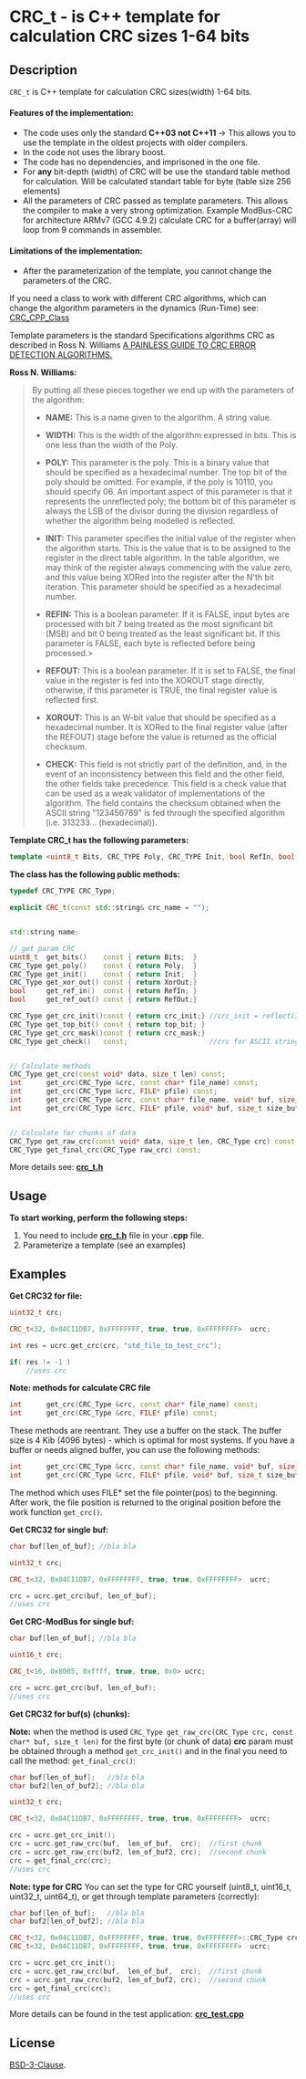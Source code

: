 # CRC_t - is C++ template for calculation CRC sizes 1-64 bits


## Description

`CRC_t` is C++ template for calculation CRC sizes(width) 1-64 bits.

#### Features of the implementation:

 - The code uses only the standard **C++03 not C++11** -> This allows you to use the template in the oldest projects with older compilers.
 - In the code not uses the library boost.
 - The code has no dependencies, and imprisoned in the one file.
 - For **any** bit-depth (width) of CRC will be use the standard table method for calculation. Will be calculated standart table for byte (table size 256 elements)
 - All the parameters of CRC passed as template parameters. This allows the compiler to make a very strong optimization. Example ModBus-CRC for architecture ARMv7 (GCC 4.9.2) calculate CRC for a buffer(array) will loop from 9 commands in assembler.


#### Limitations of the implementation:

- After the parameterization of the template, you cannot change the parameters of the CRC.


If you need a class to work with different CRC algorithms, which can change the algorithm parameters in the dynamics (Run-Time) see:
[CRC_CPP_Class](https://github.com/KoynovStas/CRC_CPP_Class)


Template parameters is the standard Specifications algorithms CRC as described in Ross N. Williams [A PAINLESS GUIDE TO CRC ERROR DETECTION ALGORITHMS.](http://www.ross.net/crc/download/crc_v3.txt)


**Ross N. Williams:**

> By putting all these pieces together we end up with the parameters of the algorithm:
>
>   - **NAME:** This is a name given to the algorithm. A string value.
>
>   - **WIDTH:** This is the width of the algorithm expressed in bits.
>   This is one less than the width of the Poly.
>
>   - **POLY:** This parameter is the poly. This is a binary value that
>   should be specified as a hexadecimal number. The top bit of the
>   poly should be omitted. For example, if the poly is 10110, you
>   should specify 06. An important aspect of this parameter is that it
>   represents the unreflected poly; the bottom bit of this parameter
>   is always the LSB of the divisor during the division regardless of
>   whether the algorithm being modelled is reflected.
>
>   - **INIT:** This parameter specifies the initial value of the register
>   when the algorithm starts. This is the value that is to be assigned
>   to the register in the direct table algorithm. In the table
>   algorithm, we may think of the register always commencing with the
>   value zero, and this value being XORed into the register after the
>   N'th bit iteration. This parameter should be specified as a
>   hexadecimal number.
>
>   - **REFIN:** This is a boolean parameter. If it is FALSE, input bytes are
>   processed with bit 7 being treated as the most significant bit
>   (MSB) and bit 0 being treated as the least significant bit. If this
>   parameter is FALSE, each byte is reflected before being processed.>
>
>   - **REFOUT:** This is a boolean parameter. If it is set to FALSE, the
>   final value in the register is fed into the XOROUT stage directly,
>   otherwise, if this parameter is TRUE, the final register value is
>   reflected first.
>
>   - **XOROUT:** This is an W-bit value that should be specified as a
>   hexadecimal number. It is XORed to the final register value (after
>   the REFOUT) stage before the value is returned as the official
>   checksum.
>
>   - **CHECK:** This field is not strictly part of the definition, and, in
>   the event of an inconsistency between this field and the other
>   field, the other fields take precedence. This field is a check
>   value that can be used as a weak validator of implementations of
>   the algorithm. The field contains the checksum obtained when the
>   ASCII string "123456789" is fed through the specified algorithm
>   (i.e. 313233... (hexadecimal)).



**Template CRC_t has the following parameters:**
```C++
template <uint8_t Bits, CRC_TYPE Poly, CRC_TYPE Init, bool RefIn, bool RefOut, CRC_TYPE XorOut>
```


**The class has the following public methods:**
```C++
typedef CRC_TYPE CRC_Type;

explicit CRC_t(const std::string& crc_name = "");


std::string name;

// get param CRC
uint8_t  get_bits()    const { return Bits;  }
CRC_Type get_poly()    const { return Poly;  }
CRC_Type get_init()    const { return Init;  }
CRC_Type get_xor_out() const { return XorOut;}
bool     get_ref_in()  const { return RefIn; }
bool     get_ref_out() const { return RefOut;}

CRC_Type get_crc_init()const { return crc_init;} //crc_init = reflect(Init, Bits) if RefIn, else = Init
CRC_Type get_top_bit() const { return top_bit; }
CRC_Type get_crc_mask()const { return crc_mask;}
CRC_Type get_check()   const;                    //crc for ASCII string "123456789" (i.e. 313233... (hexadecimal)).


// Calculate methods
CRC_Type get_crc(const void* data, size_t len) const;
int      get_crc(CRC_Type &crc, const char* file_name) const;
int      get_crc(CRC_Type &crc, FILE* pfile) const;
int      get_crc(CRC_Type &crc, const char* file_name, void* buf, size_t size_buf) const;
int      get_crc(CRC_Type &crc, FILE* pfile, void* buf, size_t size_buf) const;


// Calculate for chunks of data
CRC_Type get_raw_crc(const void* data, size_t len, CRC_Type crc) const; //for first byte crc = init (must be)
CRC_Type get_final_crc(CRC_Type raw_crc) const;
```

More details see: **[crc_t.h](./crc_t.h)**


## Usage

**To start working, perform the following steps:**

1. You need to include **[crc_t.h](./crc_t.h)** file in your **.cpp** file.
2. Parameterize a template (see an examples)


## Examples

**Get CRC32 for file:**

```C++
uint32_t crc;

CRC_t<32, 0x04C11DB7, 0xFFFFFFFF, true, true, 0xFFFFFFFF>  ucrc;

int res = ucrc.get_crc(crc, "std_file_to_test_crc");

if( res != -1 )
    //uses crc
```


**Note: methods for calculate CRC file**

```C++
int      get_crc(CRC_Type &crc, const char* file_name) const;
int      get_crc(CRC_Type &crc, FILE* pfile) const;
```
These methods are reentrant. They use a buffer on the stack.
The buffer size is 4 Kib (4096 bytes) - which is optimal for most systems.
If you have a buffer or needs aligned buffer, you can use the following methods:

```C++
int      get_crc(CRC_Type &crc, const char* file_name, void* buf, size_t size_buf) const;
int      get_crc(CRC_Type &crc, FILE* pfile, void* buf, size_t size_buf) const;
```

The method which uses FILE* set the file pointer(pos) to the beginning.
After work, the file position is returned to the original position before the work function `get_crc()`.



**Get CRC32 for single buf:**

```C++
char buf[len_of_buf]; //bla bla

uint32_t crc;

CRC_t<32, 0x04C11DB7, 0xFFFFFFFF, true, true, 0xFFFFFFFF>  ucrc;

crc = ucrc.get_crc(buf, len_of_buf);
//uses crc
```


**Get CRC-ModBus for single buf:**

```C++
char buf[len_of_buf]; //bla bla

uint16_t crc;

CRC_t<16, 0x8005, 0xffff, true, true, 0x0> ucrc;

crc = ucrc.get_crc(buf, len_of_buf);
//uses crc
```



**Get CRC32 for buf(s) (chunks):**

**Note:**
when the method is used `CRC_Type get_raw_crc(CRC_Type crc, const char* buf, size_t len)`
for the first byte (or chunk of data) **crc** param must be obtained through a method `get_crc_init()` and in the final you need to call the method: `get_final_crc()`:

```C++
char buf[len_of_buf];   //bla bla
char buf2[len_of_buf2]; //bla bla

uint32_t crc;

CRC_t<32, 0x04C11DB7, 0xFFFFFFFF, true, true, 0xFFFFFFFF>  ucrc;

crc = ucrc.get_crc_init();
crc = ucrc.get_raw_crc(buf,  len_of_buf,  crc);  //first chunk
crc = ucrc.get_raw_crc(buf2, len_of_buf2, crc);  //second chunk
crc = get_final_crc(crc);
//uses crc
```

**Note: type for CRC**
You can set the type for CRC yourself (uint8_t, uint16_t, uint32_t, uint64_t), or get through template parameters (correctly):

```C++
char buf[len_of_buf];   //bla bla
char buf2[len_of_buf2]; //bla bla

CRC_t<32, 0x04C11DB7, 0xFFFFFFFF, true, true, 0xFFFFFFFF>::CRC_Type crc;
CRC_t<32, 0x04C11DB7, 0xFFFFFFFF, true, true, 0xFFFFFFFF>  ucrc;

crc = ucrc.get_crc_init();
crc = ucrc.get_raw_crc(buf,  len_of_buf,  crc);  //first chunk
crc = ucrc.get_raw_crc(buf2, len_of_buf2, crc);  //second chunk
crc = get_final_crc(crc);
//uses crc
```


More details can be found in the test application: **[crc_test.cpp](./tests/crc_test.cpp)**




## License

[BSD-3-Clause](./LICENSE).
